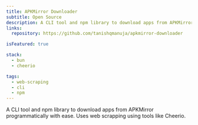 ```yaml
---
title: APKMirror Downloader
subtitle: Open Source
description: A CLI tool and npm library to download apps from APKMirror programmatically with ease.
links:
  repository: https://github.com/tanishqmanuja/apkmirror-downloader

isFeatured: true

stack:
  - bun
  - cheerio

tags:
  - web-scraping
  - cli
  - npm
---
```


A CLI tool and npm library to download apps from APKMirror programmatically with ease. Uses web scrapping using tools like Cheerio.
